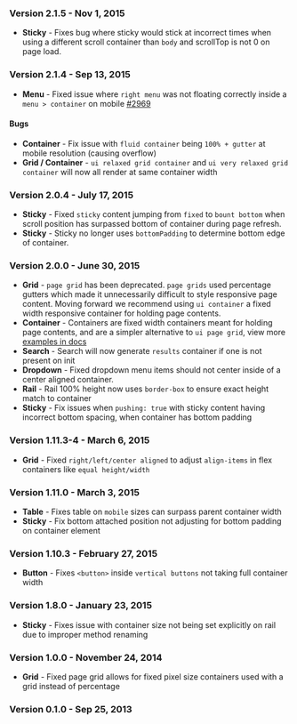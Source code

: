 ### Version 2.1.5 - Nov 1, 2015

- **Sticky** - Fixes bug where sticky would stick at incorrect times when using a different scroll container than `body` and scrollTop is not 0 on page load.

### Version 2.1.4 - Sep 13, 2015

- **Menu** - Fixed issue where `right menu` was not floating correctly inside a `menu > container` on mobile [#2969](https://github.com/Semantic-Org/Semantic-UI/issues/2969)

#### Bugs

- **Container** - Fix issue with `fluid container` being `100% + gutter` at mobile resolution (causing overflow)
- **Grid / Container** - `ui relaxed grid container` and `ui very relaxed grid container` will now all render at same container width

### Version 2.0.4 - July 17, 2015

- **Sticky** - Fixed `sticky` content jumping from `fixed` to `bount bottom` when scroll position has surpassed bottom of container during page refresh.
- **Sticky** - Sticky no longer uses `bottomPadding` to determine bottom edge of container.

### Version 2.0.0 - June 30, 2015

- **Grid** - `page grid` has been deprecated.  `page grids` used percentage gutters which made it unnecessarily difficult to style responsive page content. Moving forward we recommend using `ui container` a fixed width responsive container for holding page contents.
- **Container** - Containers are fixed width containers meant for holding page contents, and are a simpler alternative to `ui page grid`, view more [examples in docs](http://www.semantic-ui.com/elements/container.html#examples)
- **Search** - Search will now generate `results` container if one is not present on init
- **Dropdown** - Fixed dropdown menu items should not center inside of a center aligned container.
- **Rail** - Rail 100% height now uses `border-box` to ensure exact height match to container
- **Sticky** - Fix issues when `pushing: true` with sticky content having incorrect bottom spacing, when container has bottom padding

### Version 1.11.3-4 - March 6, 2015

- **Grid** - Fixed `right/left/center aligned` to adjust `align-items` in flex containers like `equal height/width`

### Version 1.11.0 - March 3, 2015

- **Table** - Fixes table on `mobile` sizes can surpass parent container width
- **Sticky** - Fix bottom attached position not adjusting for bottom padding on container element

### Version 1.10.3 - February 27, 2015

- **Button** - Fixes `<button>` inside `vertical buttons` not taking full container width

### Version 1.8.0 - January 23, 2015

- **Sticky** - Fixes issue with container size not being set explicitly on rail due to improper method renaming

### Version 1.0.0 - November 24, 2014

- **Grid** - Fixed page grid allows for fixed pixel size containers used with a grid instead of percentage

### Version 0.1.0 - Sep 25, 2013